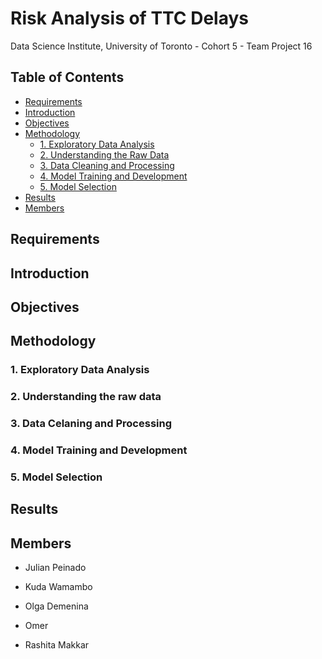 # Risk Analysis of TTC Delays

Data Science Institute, University of Toronto - Cohort 5 - Team Project 16

## Table of Contents

- [Requirements](#requirements)
- [Introduction](#introduction)
- [Objectives](#objectives)
- [Methodology](#methodology)
  - [1. Exploratory Data Analysis](#1-exploratory-data-analysis)
  - [2. Understanding the Raw Data](#2-understanding-the-raw-data)
  - [3. Data Cleaning and Processing](#3-data-cleaning-and-processing)
  - [4. Model Training and Development](#4-model-training-and-development)
  - [5. Model Selection](#5-model-selection)
- [Results](#results)
- [Members](#members)


## Requirements

## Introduction

## Objectives

## Methodology

### 1. Exploratory Data Analysis

### 2. Understanding the raw data

### 3. Data Celaning and Processing

### 4. Model Training and Development

### 5. Model Selection

## Results

## Members

- Julian Peinado

- Kuda Wamambo

- Olga Demenina

- Omer

- Rashita Makkar





